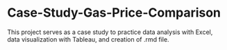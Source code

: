 # Case-Study-Gas-Price-Comparison
This project serves as a case study to practice data analysis with Excel, data visualization with Tableau, and creation of .rmd file.
